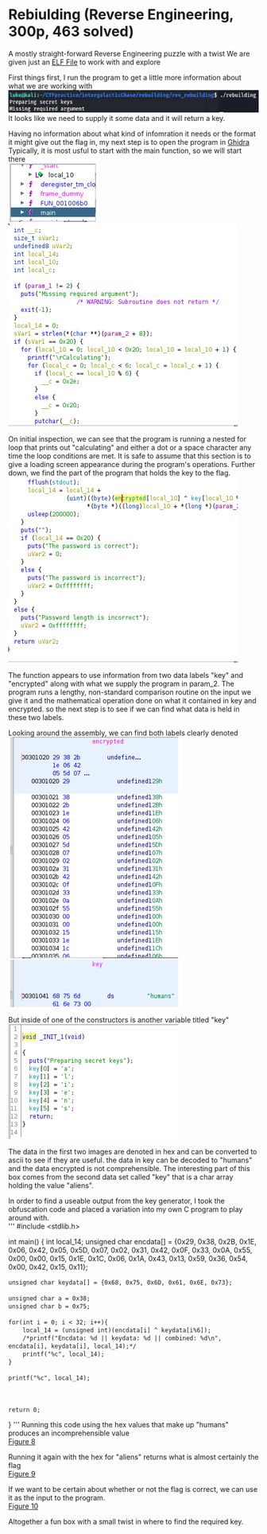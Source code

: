 # Rebiulding (Reverse Engineering, 300p, 463 solved)

A mostly straight-forward Reverse Engineering puzzle with a twist
We are given just an [ELF File](rebuilding) to work with and explore

First things first, I run the program to get a little more information about what we are working with  
![Figure 1](runProgram.png)  
It looks like we need to supply it some data and it will return a key.

Having no information about what kind of infomration it needs or the format it might give out the flag in, my next step is to open the program in [Ghidra](https://ghidra-sre.org)  
Typically, it is most usful to start with the main function, so we will start there  
![Figure 2](functions.png)  
![Figure 3](mainFunction.png)

On initial inspection, we can see that the program is running a nested for loop that prints out "calculating" and either a dot or a space character any time the loop conditions are met. It is safe to assume that this section is to give a loading screen appearance during the program's operations. Further down, we find the part of the program that holds the key to the flag.  
![Figure 4](obfuscationFunction.png)  

The function appears to use information from two data labels "key" and "encrypted" along with what we supply the program in param_2.
The program runs a lengthy, non-standard comparison routine on the input we give it and the mathematical operation done on what it contained in key and encrypted. so the next step is to see if we can find what data is held in these two labels.  

Looking around the assembly, we can find both labels clearly denoted  
![Figure 5](encData.png)  
![Figure 6](key.png)  

But inside of one of the constructors is another variable titled "key"  
![Figure 7](realkey.png)  

The data in the first two images are denoted in hex and can be converted to ascii to see if they are useful. the data in key can be decoded to "humans" and the data encrypted is not comprehensible. The interesting part of this box comes from the second data set called "key" that is a char array holding the value "aliens". 

In order to find a useable output from the key generator, I took the obfuscation code and placed a variation into my own C program to play around with.  
'''
#include <stdlib.h>

int main()
{
    int local_14;
    unsigned char encdata[] = {0x29, 0x38, 0x2B, 0x1E, 0x06, 0x42, 0x05, 0x5D, 0x07, 0x02, 0x31, 0x42, 0x0F, 0x33, 0x0A, 0x55,
    0x00, 0x00, 0x15, 0x1E, 0x1C, 0x06, 0x1A, 0x43, 0x13, 0x59, 0x36, 0x54, 0x00, 0x42, 0x15, 0x11};

    unsigned char keydata[] = {0x68, 0x75, 0x6D, 0x61, 0x6E, 0x73};

    unsigned char a = 0x38;
    unsigned char b = 0x75;

    for(int i = 0; i < 32; i++){
        local_14 = (unsigned int)(encdata[i] ^ keydata[i%6]);
        /*printf("Encdata: %d || keydata: %d || combined: %d\n", encdata[i], keydata[i], local_14);*/
        printf("%c", local_14);
    }

    printf("%c", local_14);



    return 0;
}
'''
Running this code using the hex values that make up "humans" produces an incomprehensible value  
[Figure 8](fakeflag.png)  

Running it again with the hex for "aliens" returns what is almost certainly the flag  
[Figure 9](flag.png)  

If we want to be certain about whether or not the flag is correct, we can use it as the input to the program.  
[Figure 10](proofofcompletion.png)  


Altogether a fun box with a small twist in where to find the required key.
